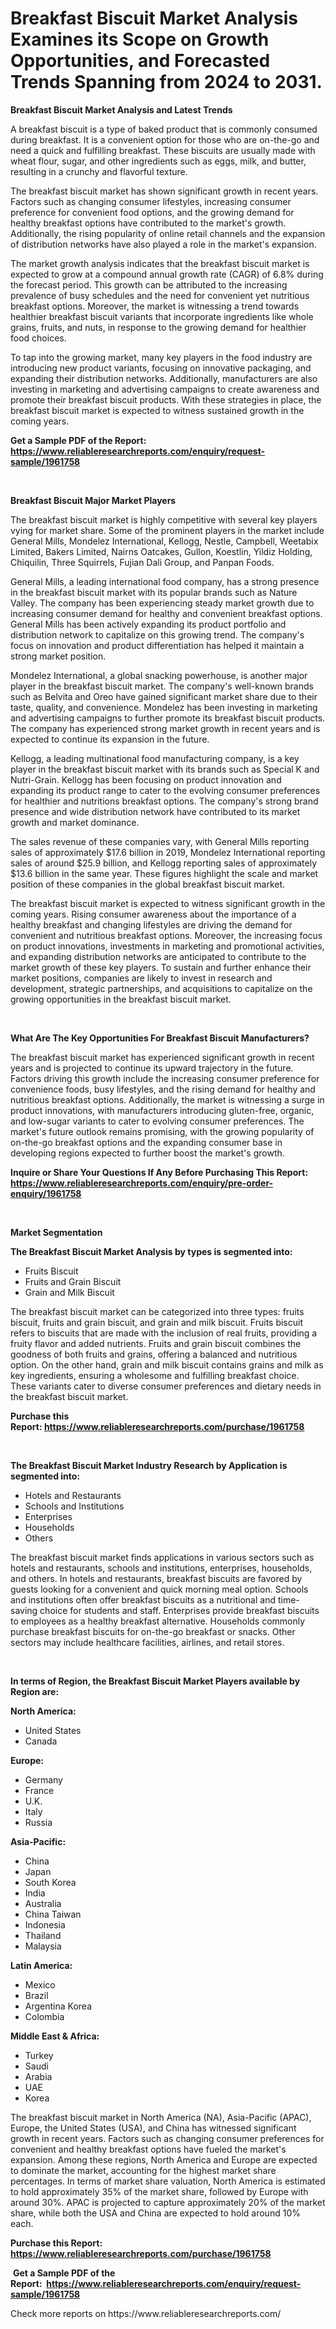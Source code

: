 <p><h1>Breakfast Biscuit Market Analysis Examines its Scope on Growth Opportunities, and Forecasted Trends Spanning from 2024 to 2031.</h1></p><p><strong>Breakfast Biscuit Market Analysis and Latest Trends</strong></p>
<p><p>A breakfast biscuit is a type of baked product that is commonly consumed during breakfast. It is a convenient option for those who are on-the-go and need a quick and fulfilling breakfast. These biscuits are usually made with wheat flour, sugar, and other ingredients such as eggs, milk, and butter, resulting in a crunchy and flavorful texture.</p><p>The breakfast biscuit market has shown significant growth in recent years. Factors such as changing consumer lifestyles, increasing consumer preference for convenient food options, and the growing demand for healthy breakfast options have contributed to the market's growth. Additionally, the rising popularity of online retail channels and the expansion of distribution networks have also played a role in the market's expansion.</p><p>The market growth analysis indicates that the breakfast biscuit market is expected to grow at a compound annual growth rate (CAGR) of 6.8% during the forecast period. This growth can be attributed to the increasing prevalence of busy schedules and the need for convenient yet nutritious breakfast options. Moreover, the market is witnessing a trend towards healthier breakfast biscuit variants that incorporate ingredients like whole grains, fruits, and nuts, in response to the growing demand for healthier food choices.</p><p>To tap into the growing market, many key players in the food industry are introducing new product variants, focusing on innovative packaging, and expanding their distribution networks. Additionally, manufacturers are also investing in marketing and advertising campaigns to create awareness and promote their breakfast biscuit products. With these strategies in place, the breakfast biscuit market is expected to witness sustained growth in the coming years.</p></p>
<p><strong>Get a Sample PDF of the Report:&nbsp; <a href="https://www.reliableresearchreports.com/enquiry/request-sample/1961758">https://www.reliableresearchreports.com/enquiry/request-sample/1961758</a></strong></p>
<p>&nbsp;</p>
<p><strong>Breakfast Biscuit Major Market Players</strong></p>
<p><p>The breakfast biscuit market is highly competitive with several key players vying for market share. Some of the prominent players in the market include General Mills, Mondelez International, Kellogg, Nestle, Campbell, Weetabix Limited, Bakers Limited, Nairns Oatcakes, Gullon, Koestlin, Yildiz Holding, Chiquilin, Three Squirrels, Fujian Dali Group, and Panpan Foods.</p><p>General Mills, a leading international food company, has a strong presence in the breakfast biscuit market with its popular brands such as Nature Valley. The company has been experiencing steady market growth due to increasing consumer demand for healthy and convenient breakfast options. General Mills has been actively expanding its product portfolio and distribution network to capitalize on this growing trend. The company's focus on innovation and product differentiation has helped it maintain a strong market position.</p><p>Mondelez International, a global snacking powerhouse, is another major player in the breakfast biscuit market. The company's well-known brands such as Belvita and Oreo have gained significant market share due to their taste, quality, and convenience. Mondelez has been investing in marketing and advertising campaigns to further promote its breakfast biscuit products. The company has experienced strong market growth in recent years and is expected to continue its expansion in the future.</p><p>Kellogg, a leading multinational food manufacturing company, is a key player in the breakfast biscuit market with its brands such as Special K and Nutri-Grain. Kellogg has been focusing on product innovation and expanding its product range to cater to the evolving consumer preferences for healthier and nutritions breakfast options. The company's strong brand presence and wide distribution network have contributed to its market growth and market dominance.</p><p>The sales revenue of these companies vary, with General Mills reporting sales of approximately $17.6 billion in 2019, Mondelez International reporting sales of around $25.9 billion, and Kellogg reporting sales of approximately $13.6 billion in the same year. These figures highlight the scale and market position of these companies in the global breakfast biscuit market.</p><p>The breakfast biscuit market is expected to witness significant growth in the coming years. Rising consumer awareness about the importance of a healthy breakfast and changing lifestyles are driving the demand for convenient and nutritious breakfast options. Moreover, the increasing focus on product innovations, investments in marketing and promotional activities, and expanding distribution networks are anticipated to contribute to the market growth of these key players. To sustain and further enhance their market positions, companies are likely to invest in research and development, strategic partnerships, and acquisitions to capitalize on the growing opportunities in the breakfast biscuit market.</p></p>
<p>&nbsp;</p>
<p><strong>What Are The Key Opportunities For Breakfast Biscuit Manufacturers?</strong></p>
<p><p>The breakfast biscuit market has experienced significant growth in recent years and is projected to continue its upward trajectory in the future. Factors driving this growth include the increasing consumer preference for convenience foods, busy lifestyles, and the rising demand for healthy and nutritious breakfast options. Additionally, the market is witnessing a surge in product innovations, with manufacturers introducing gluten-free, organic, and low-sugar variants to cater to evolving consumer preferences. The market's future outlook remains promising, with the growing popularity of on-the-go breakfast options and the expanding consumer base in developing regions expected to further boost the market's growth.</p></p>
<p><strong>Inquire or Share Your Questions If Any Before Purchasing This Report: <a href="https://www.reliableresearchreports.com/enquiry/pre-order-enquiry/1961758">https://www.reliableresearchreports.com/enquiry/pre-order-enquiry/1961758</a></strong></p>
<p>&nbsp;</p>
<p><strong>Market Segmentation</strong></p>
<p><strong>The Breakfast Biscuit Market Analysis by types is segmented into:</strong></p>
<p><ul><li>Fruits Biscuit</li><li>Fruits and Grain Biscuit</li><li>Grain and Milk Biscuit</li></ul></p>
<p><p>The breakfast biscuit market can be categorized into three types: fruits biscuit, fruits and grain biscuit, and grain and milk biscuit. Fruits biscuit refers to biscuits that are made with the inclusion of real fruits, providing a fruity flavor and added nutrients. Fruits and grain biscuit combines the goodness of both fruits and grains, offering a balanced and nutritious option. On the other hand, grain and milk biscuit contains grains and milk as key ingredients, ensuring a wholesome and fulfilling breakfast choice. These variants cater to diverse consumer preferences and dietary needs in the breakfast biscuit market.</p></p>
<p><strong>Purchase this Report:&nbsp;<a href="https://www.reliableresearchreports.com/purchase/1961758">https://www.reliableresearchreports.com/purchase/1961758</a></strong></p>
<p>&nbsp;</p>
<p><strong>The Breakfast Biscuit Market Industry Research by Application is segmented into:</strong></p>
<p><ul><li>Hotels and Restaurants</li><li>Schools and Institutions</li><li>Enterprises</li><li>Households</li><li>Others</li></ul></p>
<p><p>The breakfast biscuit market finds applications in various sectors such as hotels and restaurants, schools and institutions, enterprises, households, and others. In hotels and restaurants, breakfast biscuits are favored by guests looking for a convenient and quick morning meal option. Schools and institutions often offer breakfast biscuits as a nutritional and time-saving choice for students and staff. Enterprises provide breakfast biscuits to employees as a healthy breakfast alternative. Households commonly purchase breakfast biscuits for on-the-go breakfast or snacks. Other sectors may include healthcare facilities, airlines, and retail stores.</p></p>
<p>&nbsp;</p>
<p><strong>In terms of Region, the Breakfast Biscuit Market Players available by Region are:</strong></p>
<p>
    <p> <strong> North America: </strong>
        <ul>
            <li>United States</li>
            <li>Canada</li>
        </ul>
        </p> 
    <p> <strong> Europe: </strong>
        <ul>
            <li>Germany</li>
            <li>France</li>
            <li>U.K.</li>
            <li>Italy</li>
            <li>Russia</li>
        </ul>
        </p> 
    <p> <strong> Asia-Pacific: </strong>
        <ul>
            <li>China</li>
            <li>Japan</li>
            <li>South Korea</li>
            <li>India</li>
            <li>Australia</li>
            <li>China Taiwan</li>
            <li>Indonesia</li>
            <li>Thailand</li>
            <li>Malaysia</li>
        </ul>
        </p> 
    <p> <strong> Latin America: </strong>
        <ul>
            <li>Mexico</li>
            <li>Brazil</li>
            <li>Argentina Korea</li>
            <li>Colombia</li>
        </ul>
        </p> 
    <p> <strong> Middle East & Africa: </strong>
        <ul>
            <li>Turkey</li>
            <li>Saudi</li>
            <li>Arabia</li>
            <li>UAE</li>
            <li>Korea</li>
        </ul>
    </p>
    </p>
<p><p>The breakfast biscuit market in North America (NA), Asia-Pacific (APAC), Europe, the United States (USA), and China has witnessed significant growth in recent years. Factors such as changing consumer preferences for convenient and healthy breakfast options have fueled the market's expansion. Among these regions, North America and Europe are expected to dominate the market, accounting for the highest market share percentages. In terms of market share valuation, North America is estimated to hold approximately 35% of the market share, followed by Europe with around 30%. APAC is projected to capture approximately 20% of the market share, while both the USA and China are expected to hold around 10% each.</p></p>
<p><strong>Purchase this Report: <a href="https://www.reliableresearchreports.com/purchase/1961758">https://www.reliableresearchreports.com/purchase/1961758</a></strong></p>
<p>&nbsp;<strong>Get a Sample PDF of the Report:&nbsp;&nbsp;<a href="https://www.reliableresearchreports.com/enquiry/request-sample/1961758">https://www.reliableresearchreports.com/enquiry/request-sample/1961758</a></strong></p>
<p><strong></strong></p>
<p>Check more reports on https://www.reliableresearchreports.com/</p>